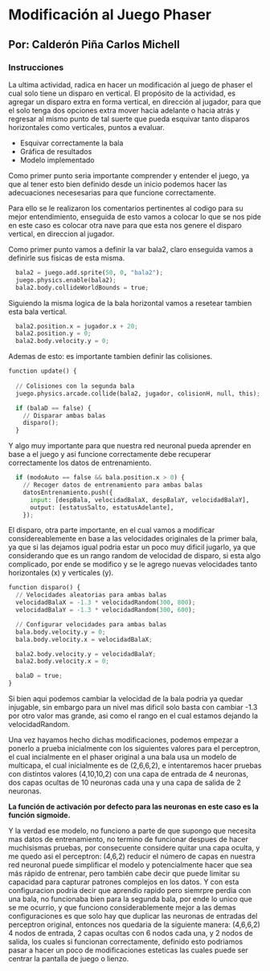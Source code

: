 # Modificación al Juego Phaser

## Por: Calderón Piña Carlos Michell

### Instrucciones

La ultima actividad, radica en hacer un modificación al juego de phaser el cual solo tiene un disparo en vertical. El propósito de la actividad, es agregar un disparo extra en forma vertical, en dirección al jugador, para que el solo tenga dos opciones extra mover hacia adelante o hacia atrás y regresar al mismo punto de tal suerte que pueda esquivar tanto disparos horizontales como verticales, puntos a evaluar.

* Esquivar correctamente la bala
* Gráfica de resultados
* Modelo implementado

Como primer punto seria importante comprender y entender el juego, ya que al tener esto bien definido desde un inicio podemos hacer las adecuaciones necesesarias para que funcione correctamente.

Para ello se le realizaron los comentarios pertinentes al codigo para su mejor entendimiento, enseguida de esto vamos a colocar lo que se nos pide en este caso es colocar otra nave para que esta nos genere el disparo vertical, en direccion al jugador.

Como primer punto vamos a definir la var bala2, claro enseguida vamos a definirle sus fisicas de esta misma.

```Python
  bala2 = juego.add.sprite(50, 0, "bala2");
  juego.physics.enable(bala2);
  bala2.body.collideWorldBounds = true;
```

Siguiendo la misma logica de la bala horizontal vamos a resetear tambien esta bala vertical.

```Python
  bala2.position.x = jugador.x + 20;
  bala2.position.y = 0;
  bala2.body.velocity.y = 0;
```

Ademas de esto: es importante tambien definir las colisiones.

```Python
function update() {
 
  // Colisiones con la segunda bala
  juego.physics.arcade.collide(bala2, jugador, colisionH, null, this);

  if (balaD == false) {
    // Disparar ambas balas
    disparo();
  }
  ```

Y algo muy importante para que nuestra red neuronal pueda aprender en base a el juego y asi funcione correctamente debe recuperar correctamente los datos de entrenamiento.

```Python
  if (modoAuto == false && bala.position.x > 0) {
    // Recoger datos de entrenamiento para ambas balas
    datosEntrenamiento.push({
      input: [despBala, velocidadBalaX, despBalaY, velocidadBalaY],
      output: [estatusSalto, estatusAdelante],
    });
```

El disparo, otra parte importante, en el cual vamos a modificar considereablemente en base a las velocidades originales de la primer bala, ya que si las dejamos igual podria estar un poco muy dificil jugarlo, ya que considerando que es un rango random de velocidad de disparo, si esta algo complicado, por ende se modifico y se le agrego nuevas velocidades tanto horizontales (x) y verticales (y).

```Python
function disparo() {
  // Velocidades aleatorias para ambas balas
  velocidadBalaX = -1.3 * velocidadRandom(300, 800);
  velocidadBalaY = -1.3 * velocidadRandom(300, 600);

  // Configurar velocidades para ambas balas
  bala.body.velocity.y = 0;
  bala.body.velocity.x = velocidadBalaX;

  bala2.body.velocity.y = velocidadBalaY;
  bala2.body.velocity.x = 0;

  balaD = true;
}
 ```

Si bien aqui podemos cambiar la velocidad de la bala podria ya quedar injugable, sin embargo para un nivel mas dificil solo basta con cambiar -1.3 por otro valor mas grande, asi como el rango en el cual estamos dejando la velocidadRandom.

Una vez hayamos hecho dichas modificaciones, podemos empezar a ponerlo a prueba inicialmente con los siguientes valores para el perceptron, el cual incialmente en el phaser original a una bala usa un modelo de multicapa, el cual inicialmente es de (2,6,6,2), e intentaremos hacer pruebas con distintos valores (4,10,10,2) con una capa de entrada de 4 neuronas, dos capas ocultas de 10 neuronas cada una y una capa de salida de 2 neuronas.

__La función de activación por defecto para las neuronas en este caso es la función sigmoide.__

Y la verdad ese modelo, no funciono a parte de que supongo que necesita mas datos de entrenamiento, no termino de funcionar despues de hacer muchisismas pruebas, por consecuente considere quitar una capa oculta, y me quedo asi el perceptron: (4,6,2) reducir el número de capas en nuestra red neuronal puede simplificar el modelo y potencialmente hacer que sea más rápido de entrenar, pero también cabe decir que puede limitar su capacidad para capturar patrones complejos en los datos. Y con esta configuracion podria decir que aprendio rapido pero siemrpre perdia con una bala, no funcionaba bien para la segunda bala, por ende lo unico que se me ocurrio, y que funciono considerablemente mejor a las demas configuraciones es que solo hay que duplicar las neuronas de entradas del perceptron original, entonces nos quedaria de la siguiente manera: (4,6,6,2) 4 nodos de entrada, 2 capas ocultas con 6 nodos cada una, y 2 nodos de salida, los cuales si funcionan correctamente, definido esto podriamos pasar a hacer un poco de modificaciones esteticas las cuales puede ser centrar la pantalla de juego o lienzo.
